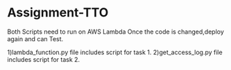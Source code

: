 # Assignment-TTO

Both Scripts need to run on AWS Lambda
Once the code is changed,deploy again and can Test.

1)lambda_function.py file includes script for task 1.
2)get_access_log.py file includes script for task 2.
